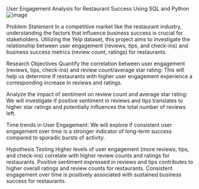 User Engagement Analysis for Restaurant Success Using SQL and Python
![image](https://github.com/user-attachments/assets/5127635d-5976-4a0b-908c-cc8689b67dac)

Problem Statement
In a competitive market like the restaurant industry, understanding the factors that influence business success is crucial for stakeholders. Utilizing the Yelp dataset, this project aims to investigate the relationship between user engagement (reviews, tips, and check-ins) and business success metrics (review count, ratings) for restaurants.

Research Objectives
Quantify the correlation between user engagement (reviews, tips, check-ins) and review count/average star rating: This will help us determine if restaurants with higher user engagement experience a corresponding increase in reviews and ratings.

Analyze the impact of sentiment on review count and average star rating: We will investigate if positive sentiment in reviews and tips translates to higher star ratings and potentially influences the total number of reviews left.

Time trends in User Engagement: We will explore if consistent user engagement over time is a stronger indicator of long-term success compared to sporadic bursts of activity.

Hypothesis Testing
Higher levels of user engagement (more reviews, tips, and check-ins) correlate with higher review counts and ratings for restaurants.
Positive sentiment expressed in reviews and tips contributes to higher overall ratings and review counts for restaurants.
Consistent engagement over time is positively associated with sustained business success for restaurants.


